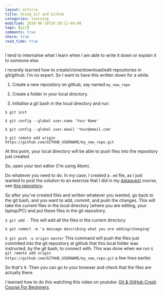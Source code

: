 ```yaml
---
layout: article
title: Using Git and Github
categories: learning
modified: 2018-06-18T16:28:11-04:00
tags: [git]
comments: true
share: true
read_time: true
---
```


I tend to internalise what I learn when I am able to write it down or explain it to someone else.

I recently learned how to create/clone/download/edit repositories in git/github. I'm no expert. So I want to have this written down for a while.


1. Create a new repository on github, say named `my_new_repo`

2. Create a folder in your local directory.

3. Initialise a git bash in the local directory and run:


`$ git init`

`$ git config --global user.name 'Your Name' `

`$ git config --global user.email 'Your@email.com'`

`$ git remote add origin https://github.com/GITHUB_USERNAME/my_new_repo.git`

At this point, your local directory will be able to push files into the repository just created.

So, open your text editor (I'm using Atom).

Do whatever you need to do. In my case, I created a `.md` file, as I just wanted to post the solution to an exercise that I did in my [dataquest](dataquest.io) course, see [this repository](https://github.com/nahusznaj/dataquest_exercises).

So after you've created files and written whatever you wanted, go back to the git bash, and you want to add, commit, and push the changes. This will take the current files in the local directory (where you are editing, your laptop/PC) and put these files in the git repository.

`$ git add .` This will add all the files in the current directory

`$ git commit -m 'a message describing what you are adding/changing'`

`$ git push -u origin master` This command will push the files just commited into the git repository at github that this local folder was instructed, by the git bash, to connect with. This was done when we run `$ git remote add origin https://github.com/GITHUB_USERNAME/my_new_repo.git` a few lines earlier.

So that's it. Then you can go to your browser and check that the files are actually there.

I learned how to do this watching this video on youtube: [Git & GitHub Crash Course For Beginners](https://www.youtube.com/watch?v=SWYqp7iY_Tc).




